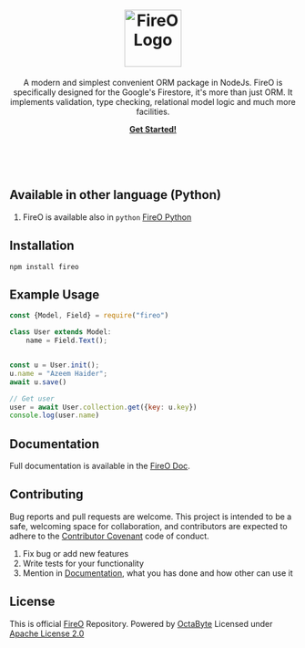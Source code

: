 <p>
    <h1 align="center"><img src="fireo_logo.png" height="100" alt="FireO Logo"></h1>
    <p align="center">
        A modern and simplest convenient ORM package in NodeJs.
        FireO is specifically designed for the Google's Firestore, it's more than just ORM.
        It implements validation, type checking, relational model logic and much more facilities.
    </p>
    <p align="center">
        <strong>
            <a href="https://octabyte.io/fireo-nodejs/">Get Started!</a>
        </strong>
    </p>
    <br><br><br>
</p>

## Available in other language (Python)

1. FireO is available also in `python` [FireO Python](https://github.com/octabytes/FireO)

## Installation

```shell
npm install fireo
```

## Example Usage

```js
const {Model, Field} = require("fireo")

class User extends Model:
    name = Field.Text();


const u = User.init();
u.name = "Azeem Haider";
await u.save()

// Get user
user = await User.collection.get({key: u.key})
console.log(user.name)
```

## Documentation

Full documentation is available in the [FireO Doc](https://octabyte.io/fireo-nodejs/).

## Contributing

Bug reports and pull requests are welcome. This project is intended to be a safe, welcoming
space for collaboration, and contributors are expected to adhere to the
[Contributor Covenant](https://github.com/octabytes/fireo-nodejs/blob/master/CODE_OF_CONDUCT.md) code of conduct.

1. Fix bug or add new features
2. Write tests for your functionality
3. Mention in [Documentation](https://github.com/octabytes/fireo-nodejs/tree/gh-pages), what you has done and how other can use it

## License

This is official [FireO](https://github.com/octabytes/fireo-nodejs) Repository. Powered by [OctaByte](https://octabyte.io)
Licensed under [Apache License 2.0](https://github.com/octabytes/fireo-nodejs/blob/master/LICENSE)
